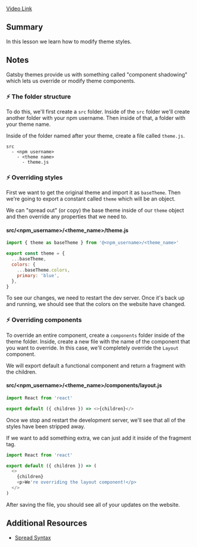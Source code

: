 [Video Link](https://egghead.io/lessons/gatsby-use-component-shadowing-to-override-gatsby-theme-components)

## Summary

In this lesson we learn how to modify theme styles.

## Notes

Gatsby themes provide us with something called "component shadowing" which lets us override or modify theme components.

### ⚡ The folder structure

To do this, we'll first create a `src` folder. Inside of the `src` folder we'll create another folder with your npm username. Then inside of that, a folder with your theme name.

Inside of the folder named after your theme, create a file called `theme.js`.

```
src
  - <npm username>
    - <theme name>
      - theme.js

```

### ⚡ Overriding styles

First we want to get the original theme and import it as `baseTheme`. Then we're going to export a constant called `theme` which will be an object.

We can "spread out" (or copy) the base theme inside of our `theme` object and then override any properties that we need to.

#### src/<npm_username>/<theme_name>/theme.js

```js
import { theme as baseTheme } from '@<npm_username>/<theme_name>'

export const theme = {
  ...baseTheme,
  colors: {
    ...baseTheme.colors,
    primary: 'blue',
  },
}
```

To see our changes, we need to restart the dev server. Once it's back up and running, we should see that the colors on the website have changed.

### ⚡ Overriding components

To override an entire component, create a `components` folder inside of the theme folder. Inside, create a new file with the name of the component that you want to override. In this case, we'll completely override the `Layout` component.

We will export default a functional component and return a fragment with the children.

#### src/<npm_username>/<theme_name>/components/layout.js

```js
import React from 'react'

export default ({ children }) => <>{children}</>
```

Once we stop and restart the development server, we'll see that all of the styles have been stripped away.

If we want to add something extra, we can just add it inside of the fragment tag.

```js
import React from 'react'

export default ({ children }) => (
  <>
    {children}
    <p>We're overriding the layout component!</p>
  </>
)
```

After saving the file, you should see all of your updates on the website.

## Additional Resources

- [Spread Syntax](https://developer.mozilla.org/en-US/docs/Web/JavaScript/Reference/Operators/Spread_syntax)
